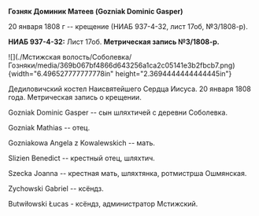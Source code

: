 **Гозняк Доминик Матеев (Gozniak Dominic Gasper)**

20 января 1808 г -- крещение (НИАБ 937-4-32, лист 17об, №3/1808-р).

**НИАБ 937-4-32:** Лист 17об. **Метрическая запись №3/1808-р.**

![](./Мстижская волость/Соболевка/Гозняки/media/369b067bf4866d643256a1ca2c05141e3b2fbcb7.png){width="6.496527777777778in"
height="2.3694444444444445in"}

Дедиловичский костел Наисвятейшего Сердца Иисуса. 20 января 1808 года.
Метрическая запись о крещении.

Gozniak Dominic Gasper -- сын шляхтичей с деревни Соболевка.

Gozniak Mathias -- отец.

Gozniakowa Angela z Kowalewskich -- мать.

Slizien Benedict -- крестный отец, шляхтич.

Szecka Joanna -- крестная мать, шляхтянка, ротмистрша Ошмянская.

Zychowski Gabriel -- ксёндз.

Butwiłowski Łucas - ксёндз, администратор Мстижский.
